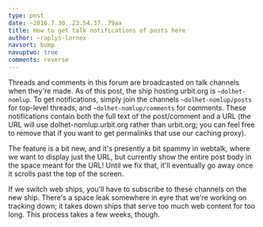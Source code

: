 ```yaml
---
type: post
date: ~2016.7.30..23.54.37..79aa
title: How to get talk notifications of posts here
author: ~raplys-lornex
navsort: bump
navuptwo: true
comments: reverse
---
```


Threads and comments in this forum are broadcasted on talk channels when they're made. As of this post, the ship hosting urbit.org is `~dolhet-nomlup`. To get notifications, simply join the channels `~dolhet-nomlup/posts` for top-level threads, and `~dolhet-nomlup/comments` for comments. These notifications contain both the full text of the post/comment and a URL (the URL will use dolhet-nomlup.urbit.org rather than urbit.org; you can feel free to remove that if you want to get permalinks that use our caching proxy).

The feature is a bit new, and it's presently a bit spammy in webtalk, where we want to display just the URL, but currently show the entire post body in the space meant for the URL! Until we fix that, it'll eventually go away once it scrolls past the top of the screen.

If we switch web ships, you'll have to subscribe to these channels on the new ship. There's a space leak somewhere in eyre that we're working on tracking down; it takes down ships that serve too much web content for too long. This process takes a few weeks, though.